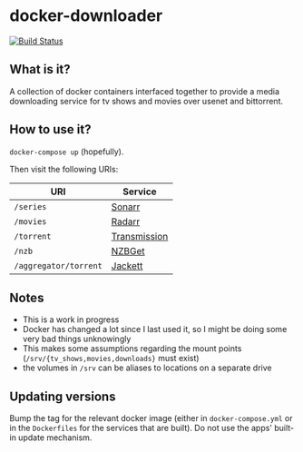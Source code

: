 # docker-downloader

[![Build Status](https://travis-ci.org/coaxial/docker-downloader.svg?branch=master)](https://travis-ci.org/coaxial/docker-downloader)

## What is it?
A collection of docker containers interfaced together to provide a media
downloading service for tv shows and movies over usenet and bittorrent.

## How to use it?
`docker-compose up` (hopefully).

Then visit the following URIs:

URI | Service
--- | ---
`/series` | [Sonarr](https://sonarr.tv/)
`/movies` | [Radarr](https://radarr.video/)
`/torrent` | [Transmission](https://transmissionbt.com/)
`/nzb` | [NZBGet](https://nzbget.net/)
`/aggregator/torrent` | [Jackett](https://github.com/Jackett/Jackett)

## Notes
- This is a work in progress
- Docker has changed a lot since I last used it, so I might be doing some very
  bad things unknowingly
- This makes some assumptions regarding the mount points
  (`/srv/{tv_shows,movies,downloads}` must exist)
- the volumes in `/srv` can be aliases to locations on a separate drive

## Updating versions
Bump the tag for the relevant docker image (either in `docker-compose.yml` or
in the `Dockerfiles` for the services that are built). Do not use the apps'
built-in update mechanism.
